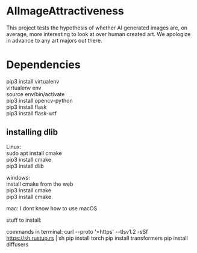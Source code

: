 # AIImageAttractiveness

This project tests the hypothesis of whether AI generated images are, on average, more interesting to look at over human created art. We apologize in advance to any art majors out there.

# Dependencies
pip3 install virtualenv<br>
virtualenv env<br>
source env/bin/activate<br>
pip3 install opencv-python <br>
pip3 install flask<br>
pip3 install flask-wtf<br>

## installing dlib
Linux: <br>
sudo apt install cmake<br>
pip3 install cmake<br>
pip3 install dlib<br>

windows: <br>
install cmake from the web<br>
pip3 install cmake<br>
pip3 install cmake<br>

mac:
I dont know how to use macOS



stuff to install:

commands in terminal:
curl --proto '=https' --tlsv1.2 -sSf https://sh.rustup.rs | sh
pip install torch
pip install transformers
pip install diffusers
